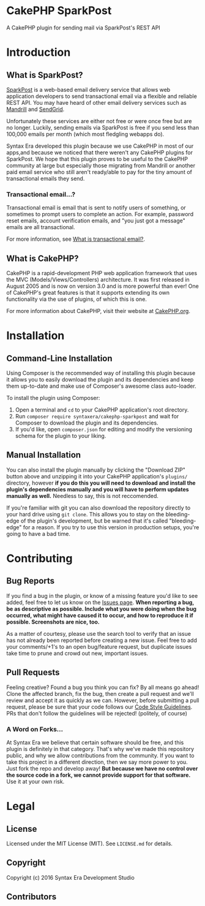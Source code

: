 # CakePHP SparkPost
A CakePHP plugin for sending mail via SparkPost's REST API

# Introduction
## What is SparkPost?
[SparkPost](https://www.sparkpost.com) is a web-based email delivery service that allows web application developers to
send transactional email via a flexible and reliable REST API. You may have heard of other email delivery services such
as [Mandrill](https://mandrillapp.com) and [SendGrid](https://sendgrid.com).

Unfortunately these services are either not free or were once free but are no longer. Luckily, sending emails via 
SparkPost is free if you send less than 100,000 emails per month (which most fledgling webapps do).

Syntax Era developed this plugin because we use CakePHP in most of our apps,and because we noticed that there weren't 
any CakePHP plugins for SparkPost. We hope that this plugin proves to be useful to the CakePHP community at large but 
especially those migrating from Mandrill or another paid email service who still aren't ready/able to pay for the tiny 
amount of transactional emails they send.

### Transactional email...?
Transactional email is email that is sent to notify users of something, or sometimes to prompt users to complete an
action. For example, password reset emails, account verification emails, and "you just got a message" emails are 
all transactional. 

For more information, see [What is transactional email?](https://blog.mailchimp.com/what-is-transactional-email).

## What is CakePHP?
CakePHP is a rapid-development PHP web application framework that uses the MVC (Models/Views/Controllers) architecture. 
It was first released in August 2005 and is now on version 3.0 and is more powerful than ever! One of CakePHP's great 
features is that it supports extending its own functionality via the use of plugins, of which this is one. 

For more information about CakePHP, visit their website at [CakePHP.org](http://cakephp.org).

# Installation
## Command-Line Installation
Using Composer is the recommended way of installing this plugin because it allows you to easily download the plugin and 
its dependencies and keep them up-to-date and make use of Composer's awesome class auto-loader. 

To install the plugin using Composer:

1. Open a terminal and `cd` to your CakePHP application's root directory.
2. Run `composer require syntaxera/cakephp-sparkpost` and wait for Composer to download the plugin and its dependencies.
3. If you'd like, open `composer.json` for editing and modify the versioning schema for the plugin to your liking.

## Manual Installation
You can also install the plugin manually by clicking the "Download ZIP" button above and unzipping it into your CakePHP
application's `plugins/` directory, however **if you do this you will need to download and install the plugin's 
dependencies manually and you will have to perform updates manually as well.** Needless to say, this is not reccomended.
 
If you're familiar with git you can also download the repository directly to your hard drive using `git clone`. This 
allows you to stay on the bleeding-edge of the plugin's development, but be warned that it's called "bleeding-edge" for
a reason. If you try to use this version in production setups, you're going to have a bad time.

# Contributing
## Bug Reports
If you find a bug in the plugin, or know of a missing feature you'd like to see added, feel free to let us know on the 
[Issues page](https://github.com/syntaxera/cakephp-sparkpost/issues). **When reporting a bug, be as descriptive as 
possible. Include what you were doing when the bug occurred, what might have caused it to occur, and how to reproduce it
if possible. Screenshots are nice, too.**

As a matter of courtesy, please use the search tool to verify that an issue has not already been reported before 
creating a new issue. Feel free to add your comments/+1's to an open bug/feature request, but duplicate issues take time 
to prune and crowd out new, important issues.

## Pull Requests
Feeling creative? Found a bug you think you can fix? By all means go ahead! Clone the affected branch, fix the bug, then 
create a pull request and we'll review and accept it as quickly as we can. However, before submitting a pull request, 
please be sure that your code follows our [Code Style Guidelines](http://syntaxera.io/pages/codestyle). PRs that don't 
follow the guidelines will be rejected! (politely, of course)

### A Word on Forks...
At Syntax Era we believe that certain software should be free, and this plugin is definitely in that category. That's 
why we've made this repository public, and why we allow contributions from the community. If you want to take this 
project in a different direction, then we say more power to you. Just fork the repo and develop away! **But because we
have no control over the source code in a fork, we cannot provide support for that software.** Use it at your own risk.

# Legal
## License
Licensed under the MIT License (MIT). See `LICENSE.md` for details.

## Copyright
Copyright (c) 2016 Syntax Era Development Studio

## Contributors
